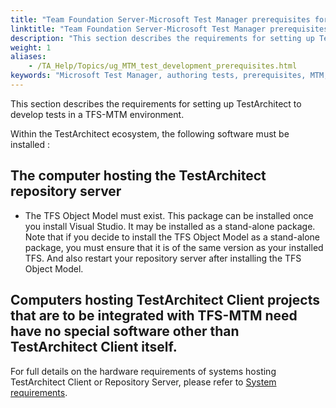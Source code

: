 ```yaml
--- 
title: "Team Foundation Server-Microsoft Test Manager prerequisites for TestArchitect"
linktitle: "Team Foundation Server-Microsoft Test Manager prerequisites for TestArchitect"
description: "This section describes the requirements for setting up TestArchitect to develop tests in a TFS-MTM environment."
weight: 1
aliases: 
    - /TA_Help/Topics/ug_MTM_test_development_prerequisites.html
keywords: "Microsoft Test Manager, authoring tests, prerequisites, MTM, authoring tests, prerequisites, authoring tests, MTM, prerequisites"
---
```


This section describes the requirements for setting up TestArchitect to develop tests in a TFS-MTM environment.

Within the TestArchitect ecosystem, the following software must be installed :

## The computer hosting the TestArchitect repository server

-   The TFS Object Model must exist. This package can be installed once you install Visual Studio. It may be installed as a stand-alone package. Note that if you decide to install the TFS Object Model as a stand-alone package, you must ensure that it is of the same version as your installed TFS. And also restart your repository server after installing the TFS Object Model.

## Computers hosting TestArchitect Client projects that are to be integrated with TFS-MTM need have no special software other than TestArchitect Client itself.

For full details on the hardware requirements of systems hosting TestArchitect Client or Repository Server, please refer to [System requirements](/TA_ReleaseNotes/DITA_source/System_Requirements.html).



